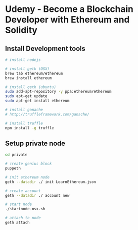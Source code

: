 # Udemy - Become a Blockchain Developer with Ethereum and Solidity

## Install Development tools
```bash
# install nodejs

# install geth (OSX)
brew tab ethereum/ethereum
brew install ethereum

# install geth (ubuntu)
sudo add-apt-repository -y ppa:ethereum/ethereum
sudo apt-get update
sudo apt-get install ethereum

# install ganache
# http://truffleframework.com/ganache/

# install truffle
npm install -g truffle
```

## Setup private node
```bash
cd private

# create genius block
puppeth

# init ethereum node
geth --datadir ./ init LearnEthereum.json

# create account
geth --datadir ./ account new

# start node
./startnode-osx.sh

# attach to node
geth attach
```